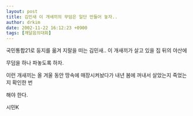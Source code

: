 ```yaml
---
layout: post
title: 김민새 이 개새끼의 무덤은 일단 만들어 놓자..
author: drkim
date: 2002-11-22 16:12:23 +0900
tags: [깨달음의대화]
---
```

국민통합21로 둥지를 옮겨 지랄을 떠는 김민새.. 이 개새끼가 살고 있을 집 뒤의 야산에
     
무덤을 하나 파놓도록 하자.
  

     
이런 개새끼는 올 겨울 동안 땅속에 매장시켜놨다가 내년 봄에 꺼내서 살았는지 죽었는지 확인한 번
     
해야 한다.
  

     
시민K